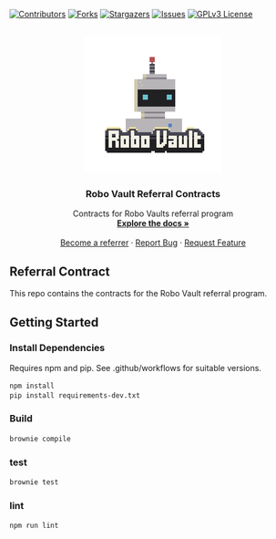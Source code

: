 <a name="readme-top"></a>

<!-- PROJECT SHIELDS -->
[![Contributors][contributors-shield]][contributors-url]
[![Forks][forks-shield]][forks-url]
[![Stargazers][stars-shield]][stars-url]
[![Issues][issues-shield]][issues-url]
[![GPLv3 License][license-shield]][license-url]


<!-- PROJECT LOGO -->
<br />
<div align="center">
  <a href="https://github.com/RoboVault/referrals">
    <img src="images/robo-vault-logo.png" alt="Logo" width="240" height="240">
  </a>

  <h3 align="center">Robo Vault Referral Contracts</h3>

  <p align="center">
    Contracts for Robo Vaults referral program
    <br />
    <a href="https://docs.robo-vault.com/referrals"><strong>Explore the docs »</strong></a>
    <br />
    <br />
    <a href="https://robo-vault.com/referrals">Become a referrer</a>
    ·
    <a href="https://github.com/RoboVault/referrals/issues">Report Bug</a>
    ·
    <a href="https://github.com/RoboVault/referrals/issues">Request Feature</a>
  </p>
</div>


<!-- ABOUT THE PROJECT -->
## Referral Contract

This repo contains the contracts for the Robo Vault referral program. 


<!-- GETTING STARTED -->
## Getting Started

### Install Dependencies 

Requires npm and pip. See .github/workflows for suitable versions. 

```sh
npm install
pip install requirements-dev.txt
```

### Build

```sh
brownie compile
```

### test

```sh
brownie test
```

### lint

```sh
npm run lint
```

<!-- MARKDOWN LINKS & IMAGES -->
<!-- https://www.markdownguide.org/basic-syntax/#reference-style-links -->
[contributors-shield]: https://img.shields.io/github/contributors/RoboVault/referrals.svg?style=for-the-badge
[contributors-url]: https://github.com/RoboVault/referrals/graphs/contributors
[forks-shield]: https://img.shields.io/github/forks/RoboVault/referrals.svg?style=for-the-badge
[forks-url]: https://github.com/RoboVault/referrals/network/members
[stars-shield]: https://img.shields.io/github/stars/RoboVault/referrals.svg?style=for-the-badge
[stars-url]: https://github.com/RoboVault/referrals/stargazers
[issues-shield]: https://img.shields.io/github/issues/RoboVault/referrals.svg?style=for-the-badge
[issues-url]: https://github.com/RoboVault/referrals/issues
[license-shield]: https://img.shields.io/github/license/RoboVault/referrals.svg?style=for-the-badge
[license-url]: https://github.com/RoboVault/referrals/blob/master/LICENSE.txt
